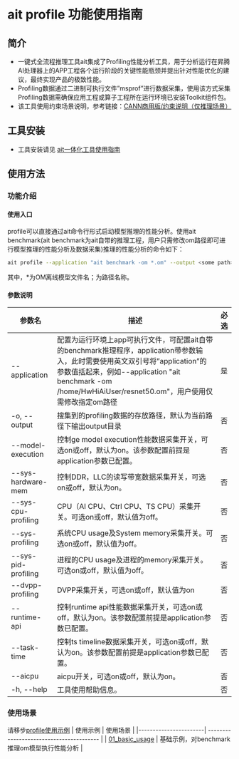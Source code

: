 # ait profile 功能使用指南

## 简介
- 一键式全流程推理工具ait集成了Profiling性能分析工具，用于分析运行在昇腾AI处理器上的APP工程各个运行阶段的关键性能瓶颈并提出针对性能优化的建议，最终实现产品的极致性能。
- Profiling数据通过二进制可执行文件”msprof”进行数据采集，使用该方式采集Profiling数据需确保应用工程或算子工程所在运行环境已安装Toolkit组件包。
- 该工具使用约束场景说明，参考链接：[CANN商用版/约束说明（仅推理场景）](https://www.hiascend.com/document/detail/zh/canncommercial/63RC1/devtools/auxiliarydevtool/atlasprofiling_16_0032.html)

## 工具安装
- 工具安装请见 [ait一体化工具使用指南](../../README.md)

## 使用方法
### 功能介绍
#### 使用入口
profile可以直接通过ait命令行形式启动模型推理的性能分析。使用ait benchmark(ait benchmark为ait自带的推理工程，用户只需修改om路径即可进行模型推理的性能分析及数据采集)推理的性能分析的命令如下：
```bash
ait profile --application "ait benchmark -om *.om" --output <some path>
```
其中，*为OM离线模型文件名；<some path>为路径名称。

#### 参数说明
  | 参数名                    | 描述                                       | 必选   |
  | ------------------------ | ---------------------------------------- | ---- |
  | --application            | 配置为运行环境上app可执行文件，可配置ait自带的benchmark推理程序，application带参数输入，此时需要使用英文双引号将”application”的参数值括起来，例如--application "ait benchmark -om /home/HwHiAiUser/resnet50.om"，用户使用仅需修改指定om路径 | 是    |
  | -o, --output             | 搜集到的profiling数据的存放路径，默认为当前路径下输出output目录                                                                | 否    |
  | --model-execution        | 控制ge model execution性能数据采集开关，可选on或off，默认为on。该参数配置前提是application参数已配置。 | 否    |
  | --sys-hardware-mem       | 控制DDR，LLC的读写带宽数据采集开关，可选on或off，默认为on。 | 否    |
  | --sys-cpu-profiling      | CPU（AI CPU、Ctrl CPU、TS CPU）采集开关。可选on或off，默认值为off。                           | 否    |
  | --sys-profiling          | 系统CPU usage及System memory采集开关。可选on或off，默认值为off。 | 否    |
  | --sys-pid-profiling      | 进程的CPU usage及进程的memory采集开关。可选on或off，默认值为off。 | 否    |
  | --dvpp-profiling         | DVPP采集开关，可选on或off，默认值为on | 否    |
  | --runtime-api            | 控制runtime api性能数据采集开关，可选on或off，默认为on。该参数配置前提是application参数已配置。 | 否    |
  | --task-time              | 控制ts timeline数据采集开关，可选on或off，默认为on。该参数配置前提是application参数已配置。 | 否    |
  | --aicpu                  | aicpu开关，可选on或off，默认为on。 | 否  |
  | -h, --help               | 工具使用帮助信息。               | 否  |

  ### 使用场景
请移步[profile使用示例](../../examples/cli/profile/)
  | 使用示例               | 使用场景                                 |
  |-----------------------| ---------------------------------------- |
  | [01_basic_usage](../../examples/cli/profile/01_basic_usage)    | 基础示例，对benchmark推理om模型执行性能分析       |